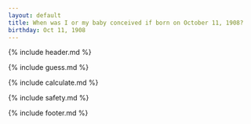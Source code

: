 ```yaml
---
layout: default
title: When was I or my baby conceived if born on October 11, 1908?
birthday: Oct 11, 1908
---
```


{% include header.md %}

{% include guess.md %}

{% include calculate.md %}

{% include safety.md %}

{% include footer.md %}



